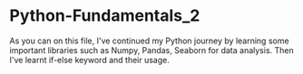 # Python-Fundamentals_2
As you can on this file, I've continued my Python journey by learning some important libraries such as Numpy, Pandas, Seaborn for data analysis. Then I've learnt if-else keyword and their usage.
